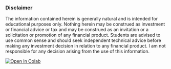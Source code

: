 <h3> Disclaimer </h3>

The information contained herein is generally natural and is intended for educational purposes only. Nothing herein may be construed as investment or financial advice or tax and may be construed as an invitation or a solicitation or promotion of any financial product. Students are advised to use common sense and should seek independent technical advice before making any investment decision in relation to any financial product. I am not responsible for any decision arising from the use of this information.

<a href="https://colab.research.google.com/drive/1cZ1Wq1IRzZTLIgp1Zjm-6VFsd9oZNVBE#scrollTo=rJbX21hsNiIu">
  <img src="https://colab.research.google.com/assets/colab-badge.svg" alt="Open In Colab"/>
</a>
